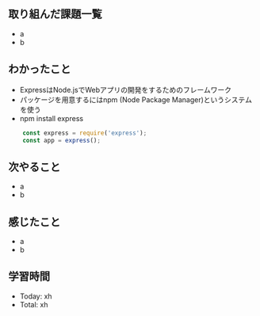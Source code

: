 ## 取り組んだ課題一覧
- a
- b
## わかったこと
- ExpressはNode.jsでWebアプリの開発をするためのフレームワーク
- パッケージを用意するにはnpm (Node Package Manager)というシステムを使う
- npm install express
```javascript:test.js
    const express = require('express');
    const app = express();
```
## 次やること
- a
- b
## 感じたこと
- a
- b
## 学習時間
- Today: xh
- Total: xh
